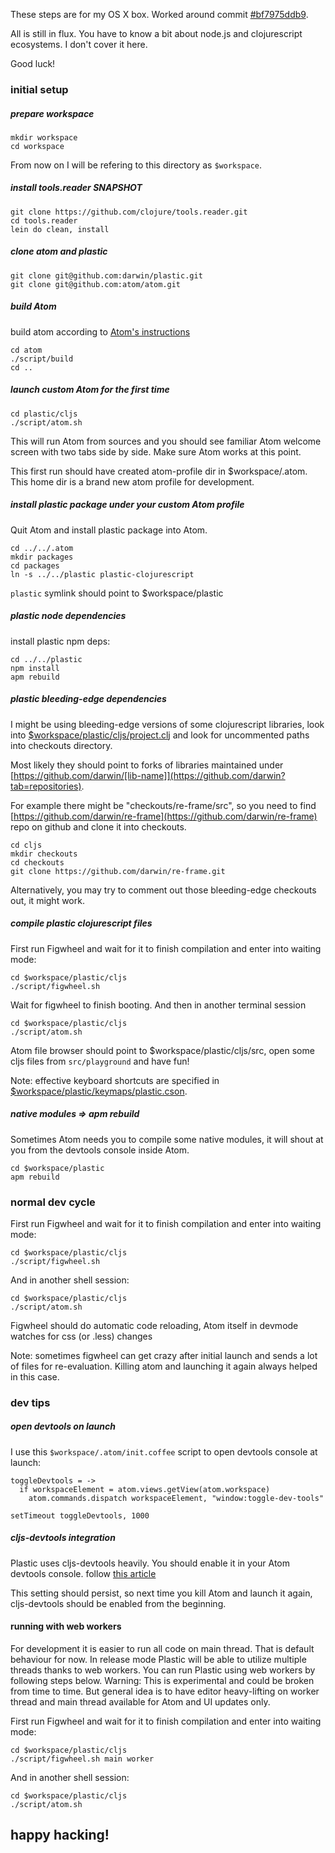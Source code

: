 These steps are for my OS X box. Worked around commit [#bf7975ddb9](https://github.com/darwin/plastic/commit/bf7975ddb9306afb3446fd725b04fd1eaa372ef5). 

All is still in flux. You have to know a bit about node.js and clojurescript ecosystems. I don't cover it here. 

Good luck!

### initial setup

##### prepare workspace

    mkdir workspace
    cd workspace

From now on I will be refering to this directory as `$workspace`.

##### install tools.reader SNAPSHOT

    git clone https://github.com/clojure/tools.reader.git
    cd tools.reader
    lein do clean, install

##### clone atom and plastic

    git clone git@github.com:darwin/plastic.git
    git clone git@github.com:atom/atom.git

##### build Atom

build atom according to [Atom's instructions](https://github.com/atom/atom/tree/master/docs/build-instructions)

    cd atom
    ./script/build
    cd ..

##### launch custom Atom for the first time

    cd plastic/cljs
    ./script/atom.sh

This will run Atom from sources and you should see familiar Atom welcome screen with two tabs side by side.
Make sure Atom works at this point.

This first run should have created atom-profile dir in $workspace/.atom.
This home dir is a brand new atom profile for development.

##### install plastic package under your custom Atom profile

Quit Atom and install plastic package into Atom.

    cd ../../.atom
    mkdir packages
    cd packages
    ln -s ../../plastic plastic-clojurescript

`plastic` symlink should point to $workspace/plastic

##### plastic node dependencies

install plastic npm deps:

    cd ../../plastic
    npm install
    apm rebuild

##### plastic bleeding-edge  dependencies

I might be using bleeding-edge versions of some clojurescript libraries, look into [$workspace/plastic/cljs/project.clj](https://github.com/darwin/plastic/blob/master/cljs/project.clj) and look for uncommented paths into checkouts directory.

Most likely they should point to forks of libraries maintained under [https://github.com/darwin/[lib-name]](https://github.com/darwin?tab=repositories).

For example there might be "checkouts/re-frame/src", so you need to find [https://github.com/darwin/re-frame](https://github.com/darwin/re-frame) repo on github and clone it into checkouts.

    cd cljs
    mkdir checkouts
    cd checkouts
    git clone https://github.com/darwin/re-frame.git

Alternatively, you may try to comment out those bleeding-edge checkouts out, it might work.

##### compile plastic clojurescript files

First run Figwheel and wait for it to finish compilation and enter into waiting mode:

    cd $workspace/plastic/cljs
    ./script/figwheel.sh

Wait for figwheel to finish booting. And then in another terminal session

    cd $workspace/plastic/cljs
    ./script/atom.sh

Atom file browser should point to $workspace/plastic/cljs/src, open some cljs files from `src/playground` and have fun!

Note: effective keyboard shortcuts are specified in [$workspace/plastic/keymaps/plastic.cson](https://github.com/darwin/plastic/blob/master/keymaps/plastic.cson).

##### native modules => apm rebuild

Sometimes Atom needs you to compile some native modules, it will shout at you from the devtools console inside Atom.

    cd $workspace/plastic
    apm rebuild

### normal dev cycle

First run Figwheel and wait for it to finish compilation and enter into waiting mode:

    cd $workspace/plastic/cljs
    ./script/figwheel.sh

And in another shell session:

    cd $workspace/plastic/cljs
    ./script/atom.sh

Figwheel should do automatic code reloading, Atom itself in devmode watches for css (or .less) changes

Note: sometimes figwheel can get crazy after initial launch and sends a lot of files for re-evaluation. Killing atom and launching it again always helped in this case.

### dev tips

##### open devtools on launch

I use this `$workspace/.atom/init.coffee` script to open devtools console at launch:

    toggleDevtools = ->
      if workspaceElement = atom.views.getView(atom.workspace)
        atom.commands.dispatch workspaceElement, "window:toggle-dev-tools"

    setTimeout toggleDevtools, 1000

##### cljs-devtools integration

Plastic uses cljs-devtools heavily. You should enable it in your Atom devtools console. follow [this article](https://github.com/binaryage/cljs-devtools#enable-custom-formatters-in-your-chrome-canary)

This setting should persist, so next time you kill Atom and launch it again, cljs-devtools should be enabled from the beginning.

#### running with web workers

For development it is easier to run all code on main thread. That is default behaviour for now.
In release mode Plastic will be able to utilize multiple threads thanks to web workers. You can run Plastic using web workers by following steps below.
Warning: This is experimental and could be broken from time to time. But general idea is to have editor heavy-lifting on worker thread and main thread available for Atom and UI updates only.

First run Figwheel and wait for it to finish compilation and enter into waiting mode:

    cd $workspace/plastic/cljs
    ./script/figwheel.sh main worker

And in another shell session:

    cd $workspace/plastic/cljs
    ./script/atom.sh

## happy hacking!
